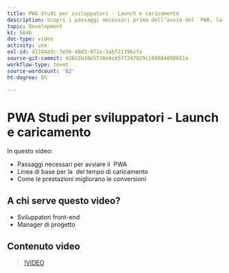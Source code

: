 ```yaml
---
title: PWA Studi per sviluppatori - Launch e caricamento
description: Scopri i passaggi necessari prima dell’avvio del ​ PWA, la linea di base per il tempo di caricamento ​ e come le prestazioni migliorano le conversioni.
topic: Development
kt: 5646
doc-type: video
activity: use
exl-id: d1744a5c-7e56-48d3-971e-5abf21196cfa
source-git-commit: 42622b18e5738e8cb57f247029c189884698851a
workflow-type: tm+mt
source-wordcount: '62'
ht-degree: 0%

---
```


# PWA Studi per sviluppatori - Launch e caricamento

In questo video:

- Passaggi necessari per avviare il &#x200B; PWA
- Linea di base per la &#x200B; del tempo di caricamento
- Come le prestazioni migliorano le conversioni

## A chi serve questo video?

- Sviluppatori front-end
- Manager di progetto

## Contenuto video

>[!VIDEO](https://video.tv.adobe.com/v/35717?quality=12&learn=on)
